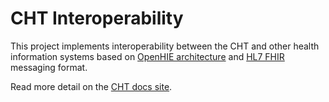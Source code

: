 # CHT Interoperability

This project implements interoperability between the CHT and other health information systems based on [OpenHIE architecture](https://ohie.org/) and [HL7 FHIR](https://www.hl7.org/fhir/index.html) messaging format.

Read more detail on the [CHT docs site](https://docs.communityhealthtoolkit.org/building/interoperability/).
